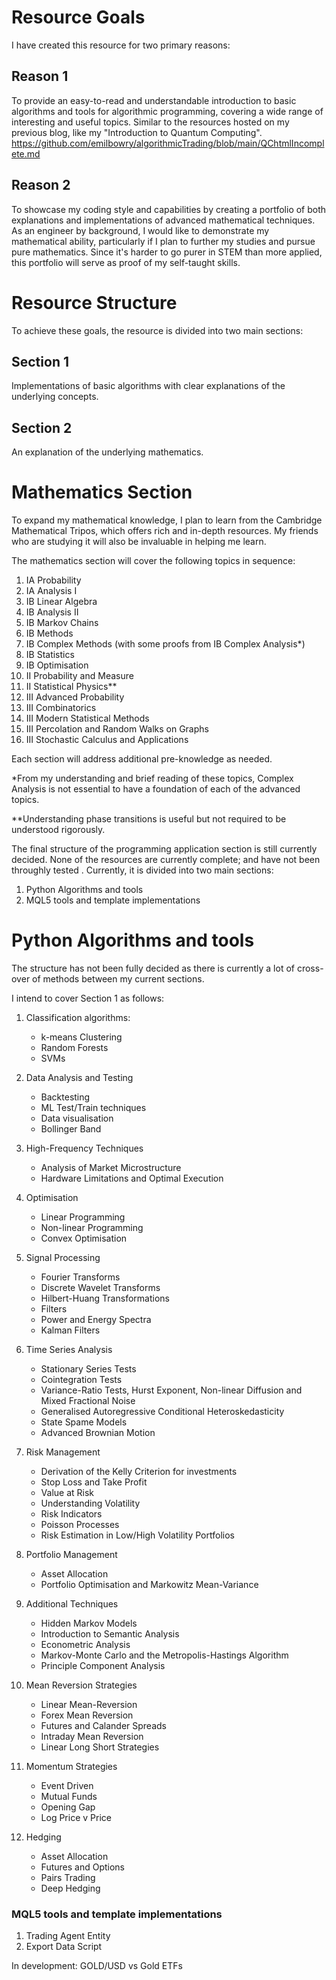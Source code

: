 # Resource Goals

I have created this resource for two primary reasons:

## Reason 1

To provide an easy-to-read and understandable introduction to basic algorithms and tools for algorithmic programming, covering a wide range of interesting and useful topics. Similar to the resources hosted on my previous blog, like my "Introduction to Quantum Computing".  https://github.com/emilbowry/algorithmicTrading/blob/main/QChtmlIncomplete.md

## Reason 2

To showcase my coding style and capabilities by creating a portfolio of both explanations and implementations of advanced mathematical techniques. As an engineer by background, I would like to demonstrate my mathematical ability, particularly if I plan to further my studies and pursue pure mathematics. Since it's harder to go purer in STEM than more applied, this portfolio will serve as proof of my self-taught skills.

# Resource Structure

To achieve these goals, the resource is divided into two main sections:

## Section 1

Implementations of basic algorithms with clear explanations of the underlying concepts.

## Section 2

An explanation of the underlying mathematics.

# Mathematics Section

To expand my mathematical knowledge, I plan to learn from the Cambridge Mathematical Tripos, which offers rich and in-depth resources. My friends who are studying it will also be invaluable in helping me learn.

The mathematics section will cover the following topics in sequence:

1. IA Probability
2. IA Analysis I
3. IB Linear Algebra
4. IB Analysis II
5. IB Markov Chains
6. IB Methods
7. IB Complex Methods (with some proofs from IB Complex Analysis*)
8. IB Statistics
9. IB Optimisation
10. II Probability and Measure
11. II Statistical Physics**
12. III Advanced Probability
13. III Combinatorics
14. III Modern Statistical Methods
15. III Percolation and Random Walks on Graphs
16. III Stochastic Calculus and Applications

Each section will address additional pre-knowledge as needed.

*From my understanding and brief reading of these topics, Complex Analysis is not essential to have a foundation of each of the advanced topics. 

**Understanding phase transitions is useful but not required to be understood rigorously.


The final structure of the programming application section is still currently decided. None of the resources are currently complete; and have not been throughly tested . Currently, it is divided into two main sections:

1. Python Algorithms and tools
2. MQL5 tools and template implementations

# Python Algorithms and tools

The structure has not been fully decided as there is currently a lot of cross-over of methods between my current sections.

I intend to cover Section 1 as follows:

1. Classification algorithms: 
    - k-means Clustering
    - Random Forests
    - SVMs

2. Data Analysis and Testing
    - Backtesting
    - ML Test/Train techniques
    - Data visualisation
    - Bollinger Band

3. High-Frequency Techniques
    - Analysis of Market Microstructure
    - Hardware Limitations and Optimal Execution

4. Optimisation
    - Linear Programming
    - Non-linear Programming
    - Convex Optimisation

5. Signal Processing
    - Fourier Transforms
    - Discrete Wavelet Transforms
    - Hilbert-Huang Transformations
    - Filters
    - Power and Energy Spectra
    - Kalman Filters

6. Time Series Analysis
    - Stationary Series Tests
    - Cointegration Tests
    - Variance-Ratio Tests, Hurst Exponent, Non-linear Diffusion and Mixed Fractional Noise
    - Generalised Autoregressive Conditional Heteroskedasticity
    - State Spame Models
    - Advanced Brownian Motion

7. Risk Management
    - Derivation of the Kelly Criterion for investments
    - Stop Loss and Take Profit
    - Value at Risk
    - Understanding Volatility
    - Risk Indicators
    - Poisson Processes
    - Risk Estimation in Low/High Volatility Portfolios

8. Portfolio Management
    - Asset Allocation
    - Portfolio Optimisation and Markowitz Mean-Variance

9. Additional Techniques
    - Hidden Markov Models
    - Introduction to Semantic Analysis
    - Econometric Analysis
    - Markov-Monte Carlo and the Metropolis-Hastings Algorithm
    - Principle Component Analysis

10. Mean Reversion Strategies
    - Linear Mean-Reversion
    - Forex Mean Reversion
    - Futures and Calander Spreads
    - Intraday Mean Reversion
    - Linear Long Short Strategies

11. Momentum Strategies
    - Event Driven
    - Mutual Funds
    - Opening Gap
    - Log Price v Price

12. Hedging
    - Asset Allocation
    - Futures and Options
    - Pairs Trading
    - Deep Hedging

### MQL5 tools and template implementations

1. Trading Agent Entity
2. Export Data Script

In development: GOLD/USD vs Gold ETFs

